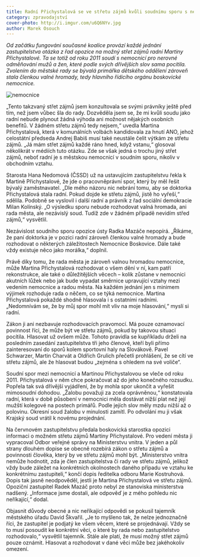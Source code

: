 ```yaml
---
title: Radní Přichystalová se ve střetu zájmů kvůli soudnímu sporu s nemocnicí necítí
category: zpravodajství
cover-photo: http://i.imgur.com/u6Q6NYv.jpg
author: Marek Osouch
---
```


*Od začátku fungování současné koalice provází každé jednání zastupitelstva otázka z řad opozice na možný střet zájmů radní Martiny Přichystalové. Ta se totiž od roku 2011 soudí s nemocnicí pro nerovné odměňování mužů a žen, které podle svých dřívějších slov sama pocítila. Zvolením do městské rady se bývalá primářka dětského oddělení zároveň stala členkou valné hromady, tedy hlavního řídicího orgánu boskovické nemocnice.*

<img src="http://i.imgur.com/u6Q6NYv.jpg" alt="nemocnice" class="img-responsive">

„Tento takzvaný střet zájmů jsem konzultovala se svými právníky ještě před tím, než jsem vůbec šla do rady. Dozvěděla jsem se, že mi kvůli soudu jako radní nebude plynout žádná výhoda ani možnost nějakých osobních benefitů. V žádném střetu zájmů tedy nejsem,“ uvedla Martina Přichystalová, která v komunálních volbách kandidovala za hnutí ANO, jehož celostátní předseda Andrej Babiš musí také neustále čelit výtkám ze střetu zájmů. „Já mám střet zájmů každé ráno hned, když vstanu,“ glosoval několikrát v médiích tuto otázku. Zde se však jedná o trochu jiný střet zájmů, neboť radní je s městskou nemocnicí v soudním sporu, nikoliv v obchodním vztahu.

Starosta Hana Nedomová (ČSSD) už na ustavujícím zastupitelstvu řekla k Martině Přichystalové, že jde o pracovněprávní spor, který by měl řešit bývalý zaměstnavatel. „Dle mého názoru nic nebrání tomu, aby se doktorka Přichystalová stala radní. Pokud dojde ke střetu zájmů, jistě ho vyřeší,“ sdělila. Podobně se vyslovil i další radní a právník z řad sociální demokracie Milan Kolínský. „O výsledku sporu nebude rozhodovat valná hromada, ani rada města, ale nezávislý soud. Tudíž zde v žádném případě nevidím střed zájmů,“ vysvětlil.

Nezávislost soudního sporu opozice ústy Radka Mazáče nepopírá. „Říkáme, že paní doktorka je v pozici radní zároveň členkou valné hromady a bude rozhodovat o některých záležitostech Nemocnice Boskovice. Dále také vždy existuje něco jako morálka,“ doplnil.

Právě díky tomu, že rada města je zároveň valnou hromadou nemocnice, může Martina Přichystalová rozhodovat o všem dění v ní, kam patří rekonstrukce, ale také o důležitějších věcech – kolik zůstane v nemocnici akutních lůžek nebo jak bude vypadat směrnice upravující vztahy mezi vedením nemocnice a radou města. Na každém jednání jen s minimem výjimek rozhoduje rada o něčem, co se týká nemocnice. Martina Přichystalová pokaždé shodně hlasovala i s ostatními radními. „Nedomnívám se, že by můj spor mohl mít vliv na moje hlasování,“ myslí si radní.

Zákon ji ani nezbavuje rozhodovacích pravomocí. Má pouze oznamovací povinnost říci, že může být ve střetu zájmů, pokud by takovou situaci pocítila. Hlasovat už ovšem může. Tohoto pravidla se kupříkladu drželi na posledním zasedání zastupitelstva tři jeho členové, kteří byli přímo zainteresovaní do sporů kolem sportovní haly na Slovákově. Pavel Schwarzer, Martin Charvát a Oldřich Grulich přečetli prohlášení, že se cítí ve střetu zájmů, ale že hlasovat budou „zejména s ohledem na své voliče“.

Soudní spor mezi nemocnicí a Martinou Přichystalovou se vleče od roku 2011. Přichystalová v něm chce pokračovat až do jeho konečného rozsudku. Popřela tak svá dřívější vyjádření, že by mohla spor ukončit a vyřešit mimosoudní dohodou. „Žalobu považuji za zcela oprávněnou,“ konstatovala radní, která v době působení v nemocnici měla dostávat nižší plat než její mužští kolegové na postech primářů. Podle jejích slov měly mzdu nižší až o polovinu. Okresní soud žalobu v minulosti zamítl. Po odvolání mu ji však Krajský soud vrátil k novému projednání. 

Na červnovém zastupitelstvu předala boskovická starostka opozici informaci o možném střetu zájmů Martiny Přichystalové. Pro vedení města ji vypracoval Odbor veřejné správy na Ministerstvu vnitra. V jeden a půl strany dlouhém dopise se obecně rozebírá zákon o střetu zájmů a povinnosti člověka, který by ve střetu zájmů mohl být. „Ministerstvo vnitra nemůže hodnotit, zda je člen zastupitelstva či rady ve střetu zájmů, jelikož vždy bude záležet na konkrétních okolnostech daného případu ve vztahu ke konkrétnímu zastupiteli,“ končí dopis ředitelka odboru Marie Kostruhová. Dopis tak jasně neodpověděl, jestli je Martina Přichystalová ve střetu zájmů. Opoziční zastupitel Radek Mazáč proto nebyl ze stanoviska ministerstva nadšený. „Informace jsme dostali, ale odpověď je z mého pohledu nic neříkající,“ dodal.

Objasnit důvody obecné a nic neříkající odpovědi se pokusil tajemník městského úřadu David Škvařil. „Je to myšleno tak, že nelze jednoznačně říci, že zastupitel je podjatý ke všem věcem, které se projednávají. Vždy se to musí posoudit ke konkrétní věci, o které by rada nebo zastupitelstvo rozhodovalo,“ vysvětlil tajemník. Stále ale platí, že musí možný střet zájmů pouze oznámit. Hlasovat a rozhodovat v dané věci může bez jakéhokoliv omezení.



